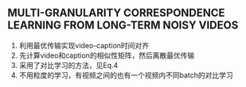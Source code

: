 ## MULTI-GRANULARITY CORRESPONDENCE LEARNING FROM LONG-TERM NOISY VIDEOS
1. 利用最优传输实现video-caption时间对齐
2. 先计算video和caption的相似性矩阵，然后离散最优传输
3. 采用了对比学习的方法，见Eq.4
4. 不用粒度的学习，有视频之间的也有一个视频内不同batch的对比学习